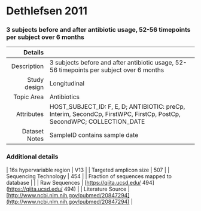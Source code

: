 # Dethlefsen 2011

### 3 subjects before and after antibiotic usage, 52-56 timepoints per subject over 6 months


| Details        |             |
| -------------: |-------------|
| Description      | 3 subjects before and after antibiotic usage, 52-56 timepoints per subject over 6 months |
| Study design | Longitudinal |
| Topic Area | Antibiotics|
| Attributes | HOST_SUBJECT_ID: F, E, D; ANTIBIOTIC: preCp, Interim, SecondCp, FirstWPC, FirstCp, PostCp, SecondWPC; COLLECTION_DATE|
| Dataset Notes | SampleID contains sample date

### Additional details

| 16s hypervariable region | V13 |
| Targeted amplicon size | 507 |
| Sequencing Technology | 454 |
| Fraction of sequences mapped to database |  |
| Raw Sequences | [https://qiita.ucsd.edu/ 494](https://qiita.ucsd.edu/ 494) |
| Literature Source | [http://www.ncbi.nlm.nih.gov/pubmed/20847294](http://www.ncbi.nlm.nih.gov/pubmed/20847294) |